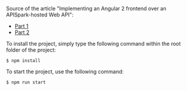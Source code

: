 Source of the article "Implementing an Angular 2 frontend over an APISpark-hosted Web API":

* [Part 1](http://restlet.com/blog/2015/12/30/implementing-an-angular-2-frontend-over-an-apispark-hosted-web-api-part-1/)
* [Part 2](http://restlet.com/blog/2016/01/06/implementing-an-angular-2-frontend-over-an-apispark-hosted-web-api-part-2/)

To install the project, simply type the following command within the root folder of the project:

    $ npm install

To start the project, use the following command:

    $ npm run start
